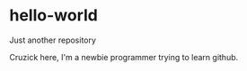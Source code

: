 # hello-world
Just another repository

Cruzick here, I'm a newbie programmer trying to learn github.

